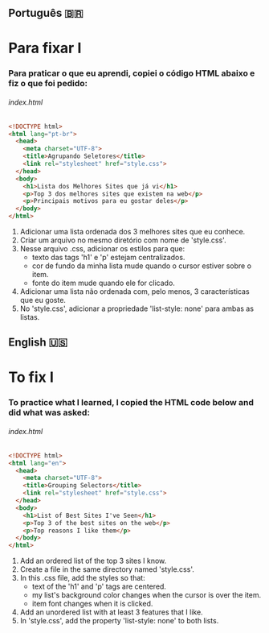 ## Português 🇧🇷

# Para fixar I

### Para praticar o que eu aprendi, copiei o código HTML abaixo e fiz o que foi pedido:

###### index.html
```html
<!DOCTYPE html>
<html lang="pt-br">
  <head>
    <meta charset="UTF-8">
    <title>Agrupando Seletores</title>
    <link rel="stylesheet" href="style.css">
  </head>
  <body>
    <h1>Lista dos Melhores Sites que já vi</h1>
    <p>Top 3 dos melhores sites que existem na web</p>
    <p>Principais motivos para eu gostar deles</p>
  </body>
</html>
```
1. Adicionar uma lista ordenada dos 3 melhores sites que eu conhece.
2. Criar um arquivo no mesmo diretório com nome de 'style.css'.
3. Nesse arquivo .css, adicionar os estilos para que:
    - texto das tags 'h1' e 'p' estejam centralizados.
    - cor de fundo da minha lista mude quando o cursor estiver sobre o item.
    - fonte do item mude quando ele for clicado.
4. Adicionar uma lista não ordenada com, pelo menos, 3 características que eu goste.
5. No 'style.css', adicionar a propriedade 'list-style: none' para ambas as listas.

## English 🇺🇸

# To fix I

### To practice what I learned, I copied the HTML code below and did what was asked:

###### index.html
```html
<!DOCTYPE html>
<html lang="en">
  <head>
    <meta charset="UTF-8">
    <title>Grouping Selectors</title>
    <link rel="stylesheet" href="style.css">
  </head>
  <body>
    <h1>List of Best Sites I've Seen</h1>
    <p>Top 3 of the best sites on the web</p>
    <p>Top reasons I like them</p>
  </body>
</html>
```
1. Add an ordered list of the top 3 sites I know.
2. Create a file in the same directory named 'style.css'.
3. In this .css file, add the styles so that:
    - text of the 'h1' and 'p' tags are centered.
    - my list's background color changes when the cursor is over the item.
    - item font changes when it is clicked.
4. Add an unordered list with at least 3 features that I like.
5. In 'style.css', add the property 'list-style: none' to both lists.